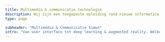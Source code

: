 ```yaml
---
title: Multimedia & communicatie technologie
description: Wij zijn een toegepaste opleiding rond nieuwe informatica! We werken vanaf een goede user interface tot deep learning aan de internet of things wereld van de toekomst.
type: page

subheader: "Multimedia & Communicatie Simon"
intro: "Van user interface tot deep learning & augmented reality. Welkom bij de Internet Of Things-generatie."
---
```

